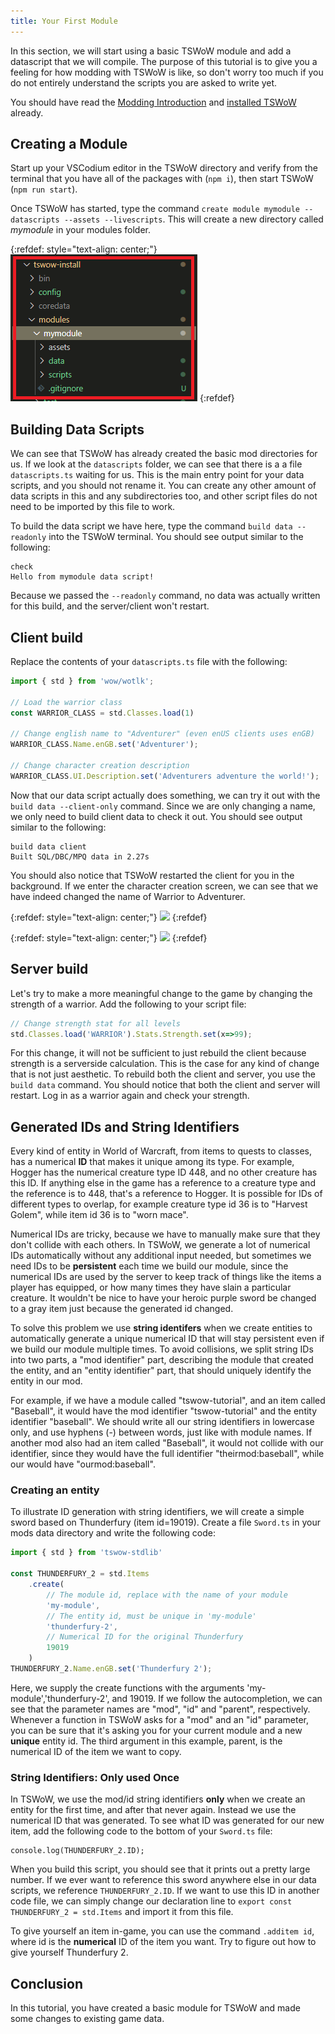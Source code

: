 ```yaml
---
title: Your First Module
---
```


In this section, we will start using a basic TSWoW module and add a datascript that we will compile. The purpose of this tutorial is to give you a feeling for how modding with TSWoW is like, so don't worry too much if you do not entirely understand the scripts you are asked to write yet.

You should have read the [Modding Introduction](1_ModdingIntroduction.md) and [installed TSWoW](2_Installation.md) already.

## Creating a Module

Start up your VSCodium editor in the TSWoW directory and verify from the terminal that you have all of the packages with (`npm i`), then start TSWoW (`npm run start`).

Once TSWoW has started, type the command `create module mymodule --datascripts --assets --livescripts`. This will create a new directory called _mymodule_ in your modules folder.

{:refdef: style="text-align: center;"}
![](newmodule-vscodium.png)
{:refdef}

## Building Data Scripts

We can see that TSWoW has already created the basic mod directories for us. If we look at the `datascripts` folder, we can see that there is a a file `datascripts.ts` waiting for us. This is the main entry point for your data scripts, and you should not rename it. You can create any other amount of data scripts in this and any subdirectories too, and other script files do not need to be imported by this file to work.

To build the data script we have here, type the command `build data --readonly` into the TSWoW terminal. You should see output similar to the following:
```
check
Hello from mymodule data script!
```

Because we passed the `--readonly` command, no data was actually written for this build, and the server/client won't restart.

## Client build

Replace the contents of your `datascripts.ts` file with the following:

```ts
import { std } from 'wow/wotlk';

// Load the warrior class
const WARRIOR_CLASS = std.Classes.load(1)

// Change english name to "Adventurer" (even enUS clients uses enGB)
WARRIOR_CLASS.Name.enGB.set('Adventurer');

// Change character creation description
WARRIOR_CLASS.UI.Description.set('Adventurers adventure the world!');
```

Now that our data script actually does something, we can try it out with the `build data --client-only` command. Since we are only changing a name, we only need to build client data to check it out. You should see output similar to the following:
```
build data client
Built SQL/DBC/MPQ data in 2.27s
```

You should also notice that TSWoW restarted the client for you in the background. If we enter the character creation screen, we can see that we have indeed changed the name of Warrior to Adventurer.

{:refdef: style="text-align: center;"}
![](../adventurer-charcreation.png)
{:refdef}

{:refdef: style="text-align: center;"}
![](../adventurer-wholist.png)
{:refdef}

## Server build

Let's try to make a more meaningful change to the game by changing the strength of a warrior. Add the following to your script file:

```ts
// Change strength stat for all levels
std.Classes.load('WARRIOR').Stats.Strength.set(x=>99);
```

For this change, it will not be sufficient to just rebuild the client because strength is a serverside calculation. This is the case for any kind of change that is not just aesthetic. To rebuild both the client and server, you use the `build data` command. You should notice that both the client and server will restart. Log in as a warrior again and check your strength.

## Generated IDs and String Identifiers

Every kind of entity in World of Warcraft, from items to quests to classes, has a numerical **ID** that makes it unique among its type. For example, Hogger has the numerical creature type ID 448, and no other creature has this ID. If anything else in the game has a reference to a creature type and the reference is to 448, that's a reference to Hogger. It is possible for IDs of different types to overlap, for example creature type id 36 is to "Harvest Golem", while item id 36 is to "worn mace".

Numerical IDs are tricky, because we have to manually make sure that they don't collide with each others. In TSWoW, we generate a lot of numerical IDs automatically without any additional input needed, but sometimes we need IDs to be **persistent** each time we build our module, since the numerical IDs are used by the server to keep track of things like the items a player has equipped, or how many times they have slain a particular creature. It wouldn't be nice to have your heroic purple sword be changed to a gray item just because the generated id changed.

To solve this problem we use **string identifers** when we create entities to automatically generate a unique numerical ID that will stay persistent even if we build our module multiple times. To avoid collisions, we split string IDs into two parts, a "mod identifier" part, describing the module that created the entity, and an "entity identifier" part, that should uniquely identify the entity in our mod.

For example, if we have a module called "tswow-tutorial", and an item called "Baseball", it would have the mod identifier "tswow-tutorial" and the entity identifier "baseball". We should write all our string identifiers in lowercase only, and use hyphens (-) between words, just like with module names. If another mod also had an item called "Baseball", it would not collide with our identifier, since they would have the full identifier "theirmod:baseball", while our would have "ourmod:baseball".

### Creating an entity

To illustrate ID generation with string identifiers, we will create a simple sword based on Thunderfury (item id=19019). Create a file `Sword.ts` in your mods data directory and write the following code:

```ts
import { std } from 'tswow-stdlib'

const THUNDERFURY_2 = std.Items
    .create(
        // The module id, replace with the name of your module
        'my-module',
        // The entity id, must be unique in 'my-module'
        'thunderfury-2',
        // Numerical ID for the original Thunderfury
        19019
    )
THUNDERFURY_2.Name.enGB.set('Thunderfury 2');
```

Here, we supply the create functions with the arguments 'my-module','thunderfury-2', and 19019. If we follow the autocompletion, we can see that the parameter names are "mod", "id" and "parent", respectively. Whenever a function in TSWoW asks for a "mod" and an "id" parameter, you can be sure that it's asking you for your current module and a new **unique** entity id. The third argument in this example, parent, is the numerical ID of the item we want to copy.

### String Identifiers: Only used Once

In TSWoW, we use the mod/id string identifiers **only** when we create an entity for the first time, and after that never again. Instead we use the numerical ID that was generated. To see what ID was generated for our new item, add the following code to the bottom of your `Sword.ts` file:

```
console.log(THUNDERFURY_2.ID);
```

When you build this script, you should see that it prints out a pretty large number. If we ever want to reference this sword anywhere else in our data scripts, we reference `THUNDERFURY_2.ID`. If we want to use this ID in another code file, we can simply change our declaration line to `export const THUNDERFURY_2 = std.Items` and import it from this file.

To give yourself an item in-game, you can use the command `.additem id`, where id is the **numerical** ID of the item you want. Try to figure out how to give yourself Thunderfury 2.

## Conclusion

In this tutorial, you have created a basic module for TSWoW and made some changes to existing game data.
